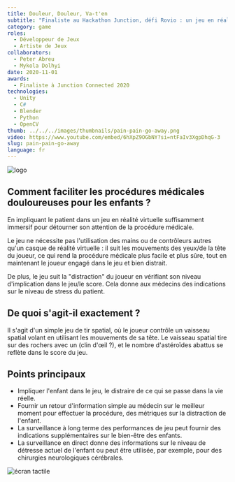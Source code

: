 ```yaml
---
title: Douleur, Douleur, Va-t'en
subtitle: "Finaliste au Hackathon Junction, défi Rovio : un jeu en réalité virtuelle qui distrait les enfants pendant les procédures médicales, fournissant des métriques d'anxiété aux médecins."
category: game
roles:
  - Développeur de Jeux
  - Artiste de Jeux
collaborators:
  - Peter Abreu
  - Mykola Dolhyi
date: 2020-11-01
awards:
  - Finaliste à Junction Connected 2020
technologies: 
  - Unity
  - C#
  - Blender
  - Python
  - OpenCV
thumb: ../../../images/thumbnails/pain-pain-go-away.png
video: https://www.youtube.com/embed/6hXpZ9OGbNY?si=ntFaIv3XgpDhqG-3
slug: pain-pain-go-away
language: fr
---
```


![logo](https://i.ibb.co/XDMRjdq/mkdown.png)

## Comment faciliter les procédures médicales douloureuses pour les enfants ?
En impliquant le patient dans un jeu en réalité virtuelle suffisamment immersif pour détourner son attention de la procédure médicale.

Le jeu ne nécessite pas l'utilisation des mains ou de contrôleurs autres qu'un casque de réalité virtuelle : il suit les mouvements des yeux/de la tête du joueur, ce qui rend la procédure médicale plus facile et plus sûre, tout en maintenant le joueur engagé dans le jeu et bien distrait.

De plus, le jeu suit la "distraction" du joueur en vérifiant son niveau d'implication dans le jeu/le score. Cela donne aux médecins des indications sur le niveau de stress du patient.

## De quoi s'agit-il exactement ?
Il s'agit d'un simple jeu de tir spatial, où le joueur contrôle un vaisseau spatial volant en utilisant les mouvements de sa tête. Le vaisseau spatial tire sur des rochers avec un (clin d'œil ?), et le nombre d'astéroïdes abattus se reflète dans le score du jeu.

## Points principaux
 - Impliquer l'enfant dans le jeu, le distraire de ce qui se passe dans la vie réelle.
 - Fournir un retour d'information simple au médecin sur le meilleur moment pour effectuer la procédure, des métriques sur la distraction de l'enfant.
 - La surveillance à long terme des performances de jeu peut fournir des indications supplémentaires sur le bien-être des enfants.
 - La surveillance en direct donne des informations sur le niveau de détresse actuel de l'enfant ou peut être utilisée, par exemple, pour des chirurgies neurologiques cérébrales.

![écran tactile](https://i.ibb.co/Wggp7bh/mkdown2.png)